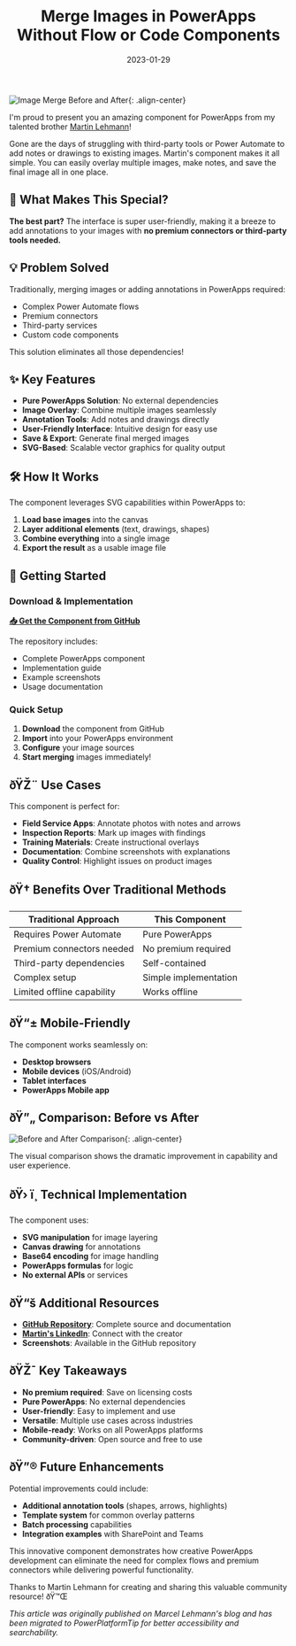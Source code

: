 ﻿---
title: "Merge Images in PowerApps Without Flow or Code Components"
date: 2023-01-29
permalink: "/article/powerplatform/2023/01/29/merge-images-powerapps-without-flow/"
updated: 2025-06-26
categories:
  - Article
  - PowerPlatform
excerpt: "Discover an amazing PowerApps component that allows you to merge images, add annotations, and overlay drawings without needing Power Automate flows or premium connectors. No third-party tools required!"
header:
  overlay_color: "#2dd4bf"
  overlay_filter: "0.5"
  teaser: https://lehmann.ws/wp-content/uploads/2023/01/img1.png
toc: true
toc_sticky: true
tags:
  - PowerApps
  - Image Merge
  - SVG
  - Annotations
  - No Code
  - GitHub
  - Component
  - PowerPlatform
---

![Image Merge Before and After](https://lehmann.ws/wp-content/uploads/2023/01/img1.png){: .align-center}

I'm proud to present you an amazing component for PowerApps from my talented brother [Martin Lehmann](https://www.linkedin.com/in/ml92/)!

Gone are the days of struggling with third-party tools or Power Automate to add notes or drawings to existing images. Martin's component makes it all simple. You can easily overlay multiple images, make notes, and save the final image all in one place.

## 🎯 What Makes This Special?

**The best part?** The interface is super user-friendly, making it a breeze to add annotations to your images with **no premium connectors or third-party tools needed.**

## 💡 Problem Solved

Traditionally, merging images or adding annotations in PowerApps required:
- Complex Power Automate flows
- Premium connectors
- Third-party services
- Custom code components

This solution eliminates all those dependencies!

## ✨ Key Features

- **Pure PowerApps Solution**: No external dependencies
- **Image Overlay**: Combine multiple images seamlessly
- **Annotation Tools**: Add notes and drawings directly
- **User-Friendly Interface**: Intuitive design for easy use
- **Save & Export**: Generate final merged images
- **SVG-Based**: Scalable vector graphics for quality output

## 🛠️ How It Works

The component leverages SVG capabilities within PowerApps to:
1. **Load base images** into the canvas
2. **Layer additional elements** (text, drawings, shapes)
3. **Combine everything** into a single image
4. **Export the result** as a usable image file

## 🚀 Getting Started

### Download & Implementation

**[📥 Get the Component from GitHub](https://github.com/mlnc21/PowerApps-SVG-Merge-Modul)**

The repository includes:
- Complete PowerApps component
- Implementation guide
- Example screenshots
- Usage documentation

### Quick Setup

1. **Download** the component from GitHub
2. **Import** into your PowerApps environment
3. **Configure** your image sources
4. **Start merging** images immediately!

## ðŸŽ¨ Use Cases

This component is perfect for:

- **Field Service Apps**: Annotate photos with notes and arrows
- **Inspection Reports**: Mark up images with findings
- **Training Materials**: Create instructional overlays
- **Documentation**: Combine screenshots with explanations
- **Quality Control**: Highlight issues on product images

## ðŸ† Benefits Over Traditional Methods

| Traditional Approach | This Component |
|---------------------|----------------|
| Requires Power Automate | Pure PowerApps |
| Premium connectors needed | No premium required |
| Third-party dependencies | Self-contained |
| Complex setup | Simple implementation |
| Limited offline capability | Works offline |

## ðŸ“± Mobile-Friendly

The component works seamlessly on:
- **Desktop browsers**
- **Mobile devices** (iOS/Android)
- **Tablet interfaces**
- **PowerApps Mobile app**

## ðŸ”„ Comparison: Before vs After

![Before and After Comparison](https://lehmann.ws/wp-content/uploads/2023/01/img8.png){: .align-center}

The visual comparison shows the dramatic improvement in capability and user experience.

## ðŸ› ï¸ Technical Implementation

The component uses:
- **SVG manipulation** for image layering
- **Canvas drawing** for annotations
- **Base64 encoding** for image handling
- **PowerApps formulas** for logic
- **No external APIs** or services

## ðŸ“š Additional Resources

- **[GitHub Repository](https://github.com/mlnc21/PowerApps-SVG-Merge-Modul)**: Complete source and documentation
- **[Martin's LinkedIn](https://www.linkedin.com/in/ml92/)**: Connect with the creator
- **Screenshots**: Available in the GitHub repository

## ðŸŽ¯ Key Takeaways

- **No premium required**: Save on licensing costs
- **Pure PowerApps**: No external dependencies
- **User-friendly**: Easy to implement and use
- **Versatile**: Multiple use cases across industries
- **Mobile-ready**: Works on all PowerApps platforms
- **Community-driven**: Open source and free to use

## ðŸ”® Future Enhancements

Potential improvements could include:
- **Additional annotation tools** (shapes, arrows, highlights)
- **Template system** for common overlay patterns
- **Batch processing** capabilities
- **Integration examples** with SharePoint and Teams

This innovative component demonstrates how creative PowerApps development can eliminate the need for complex flows and premium connectors while delivering powerful functionality.

Thanks to Martin Lehmann for creating and sharing this valuable community resource! ðŸ™Œ

*This article was originally published on Marcel Lehmann's blog and has been migrated to PowerPlatformTip for better accessibility and searchability.*



